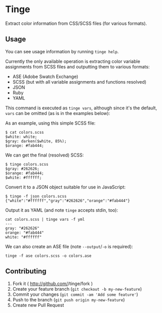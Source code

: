 # Tinge

Extract color information from CSS/SCSS files (for various formats).

## Usage

You can see usage information by running `tinge help`.

Currently the only available operation is extracting color variable
assignments from SCSS files and outputting them to various formats:

 * ASE (Adobe Swatch Exchange)
 * SCSS (but with all variable assignments and functions resolved)
 * JSON
 * Ruby
 * YAML

This command is executed as `tinge vars`, although since it's the
default, `vars` can be omitted (as is in the examples below):

As an example, using this simple SCSS file:

```
$ cat colors.scss
$white: white;
$gray: darken($white, 85%);
$orange: #fab444;
```

We can get the final (resolved) SCSS:

```
$ tinge colors.scss
$gray: #262626;
$orange: #fab444;
$white: #ffffff;
```

Convert it to a JSON object suitable for use in JavaScript:

```
$ tinge -f json colors.scss
{"white":"#ffffff","gray":"#262626","orange":"#fab444"}
```

Output it as YAML (and note `tinge` accepts stdin, too):

```
cat colors.scss | tinge vars -f yml
---
gray: "#262626"
orange: "#fab444"
white: "#ffffff"
```

We can also create an ASE file (note `--output`/`-o` is required):

```
tinge -f ase colors.scss -o colors.ase
```

## Contributing

1. Fork it ( http://github.com/<my-github-username>/tinge/fork )
2. Create your feature branch (`git checkout -b my-new-feature`)
3. Commit your changes (`git commit -am 'Add some feature'`)
4. Push to the branch (`git push origin my-new-feature`)
5. Create new Pull Request
